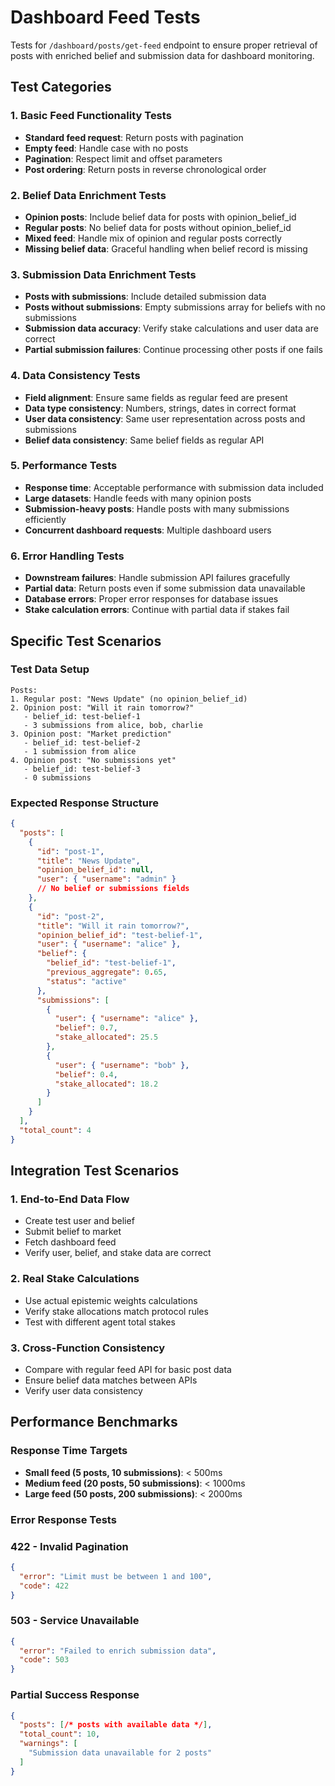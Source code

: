 # Dashboard Feed Tests

Tests for `/dashboard/posts/get-feed` endpoint to ensure proper retrieval of posts with enriched belief and submission data for dashboard monitoring.

## Test Categories

### 1. Basic Feed Functionality Tests
- **Standard feed request**: Return posts with pagination
- **Empty feed**: Handle case with no posts
- **Pagination**: Respect limit and offset parameters
- **Post ordering**: Return posts in reverse chronological order

### 2. Belief Data Enrichment Tests
- **Opinion posts**: Include belief data for posts with opinion_belief_id
- **Regular posts**: No belief data for posts without opinion_belief_id
- **Mixed feed**: Handle mix of opinion and regular posts correctly
- **Missing belief data**: Graceful handling when belief record is missing

### 3. Submission Data Enrichment Tests
- **Posts with submissions**: Include detailed submission data
- **Posts without submissions**: Empty submissions array for beliefs with no submissions
- **Submission data accuracy**: Verify stake calculations and user data are correct
- **Partial submission failures**: Continue processing other posts if one fails

### 4. Data Consistency Tests
- **Field alignment**: Ensure same fields as regular feed are present
- **Data type consistency**: Numbers, strings, dates in correct format
- **User data consistency**: Same user representation across posts and submissions
- **Belief data consistency**: Same belief fields as regular API

### 5. Performance Tests
- **Response time**: Acceptable performance with submission data included
- **Large datasets**: Handle feeds with many opinion posts
- **Submission-heavy posts**: Handle posts with many submissions efficiently
- **Concurrent dashboard requests**: Multiple dashboard users

### 6. Error Handling Tests
- **Downstream failures**: Handle submission API failures gracefully
- **Partial data**: Return posts even if some submission data unavailable
- **Database errors**: Proper error responses for database issues
- **Stake calculation errors**: Continue with partial data if stakes fail

## Specific Test Scenarios

### Test Data Setup
```
Posts:
1. Regular post: "News Update" (no opinion_belief_id)
2. Opinion post: "Will it rain tomorrow?"
   - belief_id: test-belief-1
   - 3 submissions from alice, bob, charlie
3. Opinion post: "Market prediction"
   - belief_id: test-belief-2
   - 1 submission from alice
4. Opinion post: "No submissions yet"
   - belief_id: test-belief-3
   - 0 submissions
```

### Expected Response Structure
```json
{
  "posts": [
    {
      "id": "post-1",
      "title": "News Update",
      "opinion_belief_id": null,
      "user": { "username": "admin" }
      // No belief or submissions fields
    },
    {
      "id": "post-2",
      "title": "Will it rain tomorrow?",
      "opinion_belief_id": "test-belief-1",
      "user": { "username": "alice" },
      "belief": {
        "belief_id": "test-belief-1",
        "previous_aggregate": 0.65,
        "status": "active"
      },
      "submissions": [
        {
          "user": { "username": "alice" },
          "belief": 0.7,
          "stake_allocated": 25.5
        },
        {
          "user": { "username": "bob" },
          "belief": 0.4,
          "stake_allocated": 18.2
        }
      ]
    }
  ],
  "total_count": 4
}
```

## Integration Test Scenarios

### 1. End-to-End Data Flow
- Create test user and belief
- Submit belief to market
- Fetch dashboard feed
- Verify user, belief, and stake data are correct

### 2. Real Stake Calculations
- Use actual epistemic weights calculations
- Verify stake allocations match protocol rules
- Test with different agent total stakes

### 3. Cross-Function Consistency
- Compare with regular feed API for basic post data
- Ensure belief data matches between APIs
- Verify user data consistency

## Performance Benchmarks

### Response Time Targets
- **Small feed (5 posts, 10 submissions)**: < 500ms
- **Medium feed (20 posts, 50 submissions)**: < 1000ms
- **Large feed (50 posts, 200 submissions)**: < 2000ms

### Error Response Tests

### 422 - Invalid Pagination
```json
{
  "error": "Limit must be between 1 and 100",
  "code": 422
}
```

### 503 - Service Unavailable
```json
{
  "error": "Failed to enrich submission data",
  "code": 503
}
```

### Partial Success Response
```json
{
  "posts": [/* posts with available data */],
  "total_count": 10,
  "warnings": [
    "Submission data unavailable for 2 posts"
  ]
}
```